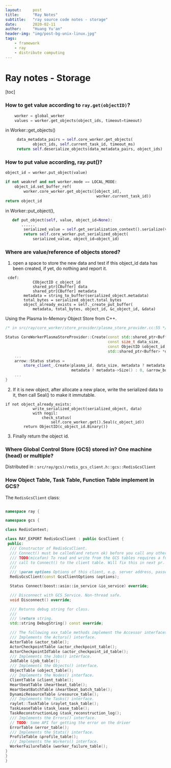 ```yaml
---
layout:     post
title:      "Ray Notes"
subtitle:   "ray source code notes - storage"
date:       2020-02-11
author:     "Huang Yu'an"
header-img: "img/post-bg-unix-linux.jpg"
tags:
    - framework
    - ray
    - distribute computing
---
```



# Ray notes - Storage

[toc]

### How to get value according to `ray.get(objectID)`?

```python
    worker = global_worker
    values = worker.get_objects(object_ids, timeout=timeout)
```

in Worker::get_objects()

```python
     data_metadata_pairs = self.core_worker.get_objects(
            object_ids, self.current_task_id, timeout_ms)
     return self.deserialize_objects(data_metadata_pairs, object_ids)
```

### How to put value according, ray.put()?

```python
object_id = worker.put_object(value)

if not weakref and not worker.mode == LOCAL_MODE:
    object_id.set_buffer_ref(
    	worker.core_worker.get_objects([object_id],
    									worker.current_task_id))
return object_id

```

in Worker::put_object(),

```python
   def put_object(self, value, object_id=None):
       ......
        serialized_value = self.get_serialization_context().serialize(value)
        return self.core_worker.put_serialized_object(
            serialized_value, object_id=object_id)
```

### Where are value/reference of objects stored?

1. open a space to store the new data and test if this object_id data has been created, if yet, do nothing and report it.

```cython
 cdef:
            CObjectID c_object_id
            shared_ptr[CBuffer] data
            shared_ptr[CBuffer] metadata
        metadata = string_to_buffer(serialized_object.metadata)
        total_bytes = serialized_object.total_bytes
        object_already_exists = self._create_put_buffer(
            metadata, total_bytes, object_id, &c_object_id, &data)
```

Using the Plasma In-Memory Object Store from C++.

```c++
/* in src/ray/core_worker/store_provider/plasma_store_provider.cc:55 */    

Status CoreWorkerPlasmaStoreProvider::Create(const std::shared_ptr<Buffer> &metadata,
                                             const size_t data_size,
                                             const ObjectID &object_id,
                                             std::shared_ptr<Buffer> *data) {
    ...
    arrow::Status status =
        store_client_.Create(plasma_id, data_size, metadata ? metadata->Data() : nullptr,
                             metadata ? metadata->Size() : 0, &arrow_buffer);
    ...
}
```

2. If it is new object, after allocate a new place, write the serialized data to it, then call Seal() to make it immutable.

```cython
if not object_already_exists:
            write_serialized_object(serialized_object, data)
            with nogil:
                check_status(
                    self.core_worker.get().Seal(c_object_id))
        return ObjectID(c_object_id.Binary())

```

3. Finally return the object id.

### Where Global Control Store (GCS) stored in? One machine (head) or multiple?

Distributed in : `src/ray/gcs)/redis_gcs_client.h::gcs::RedisGcsClient`

### How Object Table, Task Table, Function Table implement in GCS?

The `RedisGcsClient` class:

```cpp

namespace ray {

namespace gcs {

class RedisContext;

class RAY_EXPORT RedisGcsClient : public GcsClient {
 public:
  /// Constructor of RedisGcsClient.
  /// Connect() must be called(and return ok) before you call any other methods.
  /// TODO(micafan) To read and write from the GCS tables requires a further
  /// call to Connect() to the client table. Will fix this in next pr.
  ///
  /// \param options Options of this client, e.g. server address, password and so on.
  RedisGcsClient(const GcsClientOptions &options);

  Status Connect(boost::asio::io_service &io_service) override;

  /// Disconnect with GCS Service. Non-thread safe.
  void Disconnect() override;

  /// Returns debug string for class.
  ///
  /// \return string.
  std::string DebugString() const override;

  /// The following xxx_table methods implement the Accessor interfaces.
  /// Implements the Actors() interface.
  ActorTable &actor_table();
  ActorCheckpointTable &actor_checkpoint_table();
  ActorCheckpointIdTable &actor_checkpoint_id_table();
  /// Implements the Jobs() interface.
  JobTable &job_table();
  /// Implements the Objects() interface.
  ObjectTable &object_table();
  /// Implements the Nodes() interface.
  ClientTable &client_table();
  HeartbeatTable &heartbeat_table();
  HeartbeatBatchTable &heartbeat_batch_table();
  DynamicResourceTable &resource_table();
  /// Implements the Tasks() interface.
  raylet::TaskTable &raylet_task_table();
  TaskLeaseTable &task_lease_table();
  TaskReconstructionLog &task_reconstruction_log();
  /// Implements the Errors() interface.
  // TODO: Some API for getting the error on the driver
  ErrorTable &error_table();
  /// Implements the Stats() interface.
  ProfileTable &profile_table();
  /// Implements the Workers() interface.
  WorkerFailureTable &worker_failure_table();
}
}
}
```

